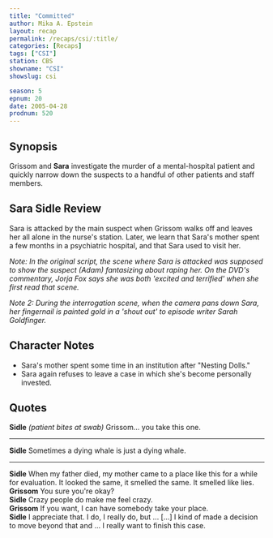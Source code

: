 ```yaml
---
title: "Committed"
author: Mika A. Epstein
layout: recap
permalink: /recaps/csi/:title/
categories: [Recaps]
tags: ["CSI"]
station: CBS
showname: "CSI"
showslug: csi

season: 5  
epnum: 20
date: 2005-04-28
prodnum: 520
---
```


## Synopsis

Grissom and **Sara** investigate the murder of a mental-hospital patient and quickly narrow down the suspects to a handful of other patients and staff members.

## Sara Sidle Review

Sara is attacked by the main suspect when Grissom walks off and leaves her all alone in the nurse's station. Later, we learn that Sara's mother spent a few months in a psychiatric hospital, and that Sara used to visit her.

_Note: In the original script, the scene where Sara is attacked was supposed to show the suspect (Adam) fantasizing about raping her. On the DVD's commentary, Jorja Fox says she was both 'excited and terrified' when she first read that scene._

_Note 2: During the interrogation scene, when the camera pans down Sara, her fingernail is painted gold in a 'shout out' to episode writer Sarah Goldfinger._

## Character Notes

* Sara's mother spent some time in an institution after "Nesting Dolls."  
* Sara again refuses to leave a case in which she's become personally invested.

## Quotes

**Sidle** _(patient bites at swab)_ Grissom... you take this one.  

- - -

**Sidle** Sometimes a dying whale is just a dying whale.
  

- - -

**Sidle** When my father died, my mother came to a place like this for a while for evaluation. It looked the same, it smelled the same. It smelled like lies.  
**Grissom** You sure you're okay?  
**Sidle** Crazy people do make me feel crazy.  
**Grissom** If you want, I can have somebody take your place.  
**Sidle** I appreciate that. I do, I really do, but ... [...] I kind of made a decision to move beyond that and ... I really want to finish this case.